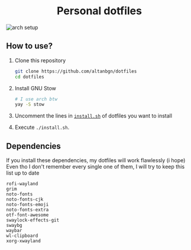 <h1 align="center">Personal dotfiles</h1>

![arch setup](https://i.imgur.com/sXuSDVO.png)

## How to use?

1. Clone this repository

    ```bash
    git clone https://github.com/altanbgn/dotfiles
    cd dotfiles
    ```

2. Install GNU Stow

    ```bash
    # I use arch btw
    yay -S stow
    ```

3. Uncomment the lines in [`install.sh`](./install.sh) of dotfiles you want to install
4. Execute `./install.sh`.

## Dependencies

If you install these dependencies, my dotfiles will work flawlessly (i hope)
Even tho I don't remember every single one of them, I will try to keep this list up to date

`rofi-wayland`<br/>
`grim`<br/>
`noto-fonts`<br/>
`noto-fonts-cjk`<br/>
`noto-fonts-emoji`<br/>
`noto-fonts-extra`<br/>
`otf-font-awesome`<br/>
`swaylock-effects-git`<br/>
`swaybg`<br/>
`waybar`<br/>
`wl-clipboard`<br/>
`xorg-xwayland`<br/>
